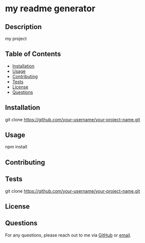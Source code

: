 
# my readme generator

## Description

my project

## Table of Contents
- [Installation](#installation)
- [Usage](#usage)
- [Contributing](#contributing)
- [Tests](#tests)
- [License](#license)
- [Questions](#questions)

## Installation

git clone https://github.com/your-username/your-project-name.git

## Usage

npm install

## Contributing



## Tests

git clone https://github.com/your-username/your-project-name.git

## License



## Questions

For any questions, please reach out to me via [GitHub](https://github.com/Влад) or [email](mailto:йцу"цйу).
